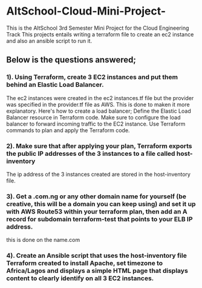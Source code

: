 # AltSchool-Cloud-Mini-Project-
This is the AltSchool 3rd Semester Mini Project for the Cloud Engineering Track
This projects entails writing a terraform file to create an ec2 instance and also an ansible script to run it. 

## Below is the questions answered;
### 1). Using Terraform, create 3 EC2 instances and put them behind an Elastic Load Balancer.  
The ec2 instances were created in the ec2 instances.tf file but the provider was specified in the provider.tf file as AWS. This is done to maken it more explanatory. 
Here's how to create a load balancer;
Define the Elastic Load Balancer resource in Terraform code.
Make sure to configure the load balancer to forward incoming traffic to the EC2 instance.
Use Terraform commands to plan and apply the Terraform code.

### 2). Make sure that after applying your plan, Terraform exports the public IP addresses of the 3 instances to a file called host-inventory
The ip address of the 3 instances created are stored in the host-inventory file.

### 3). Get a .com.ng or any other domain name for yourself (be creative, this will be a domain you can keep using) and set it up with AWS Route53 within your terraform plan, then add an A record for subdomain terraform-test that points to your ELB IP address.
this is done on the name.com

### 4). Create an Ansible script that uses the host-inventory file Terraform created to install Apache, set timezone to Africa/Lagos and displays a simple HTML page that displays content to clearly identify on all 3 EC2 instances.

